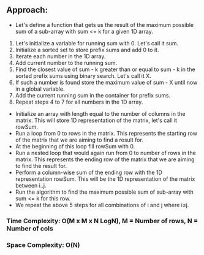 ## Approach:
* Let's define a function that gets us the result of the maximum possible sum of a sub-array with sum <= k for a given 1D array.
1. Let's initialize a variable for running sum with 0. Let's call it sum.
2. Initialize a sorted set to store prefix sums and add 0 to it.
3. Iterate each number in the 1D array.
4. Add current number to the running sum.
5. Find the closest value of sum - k greater than or equal to sum - k in the sorted prefix sums using binary search. Let's call it X.
6. If such a number is found store the maximum value of sum - X until now in a global variable.
7. Add the current running sum in the container for prefix sums.
8. Repeat steps 4 to 7 for all numbers in the 1D array.
* Initialize an array with length equal to the number of columns in the matrix. This will store 1D representation of the matrix, let's call it rowSum.
* Run a loop from 0 to rows in the matrix. This represents the starting row of the matrix that we are aiming to find a result for.
* At the beginning of this loop fill rowSum with 0.
* Run a nested loop that would again run from 0 to number of rows in the matrix. This represents the ending row of the matrix that we are aiming to find the result for.
* Perform a column-wise sum of the ending row with the 1D representation rowSum. This will be the 1D representation of the matrix between i..j.
* Run the algorithm to find the maximum possible sum of sub-array with sum <= k for this row.
* We repeat the above 5 steps for all combinations of i and j where i≤j.
​
### Time Complexity: O(M x M x N LogN), M = Number of rows, N = Number of cols
### Space Complexity: O(N)